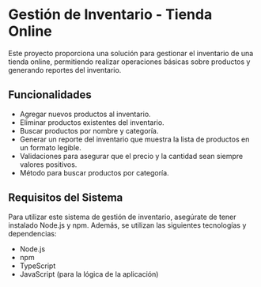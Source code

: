 # Gestión de Inventario - Tienda Online

Este proyecto proporciona una solución para gestionar el inventario de una tienda online, permitiendo realizar operaciones básicas sobre productos y generando reportes del inventario.

## Funcionalidades

- Agregar nuevos productos al inventario.
- Eliminar productos existentes del inventario.
- Buscar productos por nombre y categoría.
- Generar un reporte del inventario que muestra la lista de productos en un formato legible.
- Validaciones para asegurar que el precio y la cantidad sean siempre valores positivos.
- Método para buscar productos por categoría.

## Requisitos del Sistema

Para utilizar este sistema de gestión de inventario, asegúrate de tener instalado Node.js y npm. Además, se utilizan las siguientes tecnologías y dependencias:

- Node.js
- npm
- TypeScript
- JavaScript (para la lógica de la aplicación)


